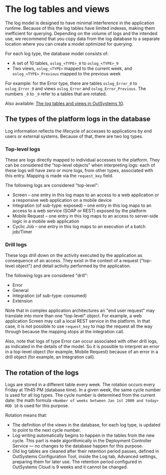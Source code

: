 # The log tables and views

The log model is designed to have minimal interference in the application runtime. Because of this the log tables have limited indexes, making them inefficient for querying. Depending on the volume of logs and the intended use, we recommend that you copy data from the log database to a separate location where you can create a model optimized for querying.

For each log type, the database model consists of:

* A set of 10 tables, `oslog_<TYPE>_0` to `oslog_<TYPE>_9`
* Two views, `oslog_<TYPE>` mapped to the current week, and `oslog_<TYPE>_Previous` mapped to the previous week

For example: for the Error type, there are tables `oslog_Error_0` to `oslog_Error_9` and views `oslog_Error` and `oslog_Error_Previous`. The numbers `_0` to `_9` refer to a tables that are rotated.

<div class="info" markdown="1">

Also available: [The log tables and views in OutSystems 10](https://success.outsystems.com/Documentation/10/Managing_the_Applications_Lifecycle/Monitor_and_Troubleshoot/Logging_database_and_architecture/The_log_tables_and_views).

</div>

## The types of the platform logs in the database

Log information reflects the lifecycle of accesses to applications by end users or external systems. Because of that, there are two log types.

### Top-level logs

These are logs directly mapped to individual accesses to the platform. They can be considered the "top-level objects" when interpreting logs: each of these logs will have zero or more logs, from other types, associated with this entry. Mapping is made via the `request_key` field.

The following logs are considered "top-level":  

* Screen – one entry in this log maps to an access to a web application or a responsive web application on a mobile device
* Integration (of sub-type: exposed) – one entry in this log maps to an access to a web service (SOAP or REST) exposed by the platform
* Mobile Request – one entry in this log maps to an access to server-side logic in a mobile web application
* Cyclic Job – one entry in this log maps to an execution of a batch job/Timer
  
### Drill logs

These logs drill down on the activity executed by the application as consequence of an access. They exist in the context of a request ("top-level object") and detail activity performed by the application.

The following logs are considered "drill":  

* Error
* General
* Integration (of sub-type: consumed)
* Extension

Note that in complex application architectures an "end user request" may translate into more than one "top-level" object. For example, a web application Screen may call a local REST service in the platform. In that case, it is not possible to use `request_key` to map the request all the way through because the mapping stops at the integration call.  

Also, note that logs of type Error can occur associated with other drill logs, as indicated in the details of the model. So it is possible to interpret an error in a top-level object (for example, Mobile Request) because of an error in a drill object (for example, an Integration call).

## The rotation of the logs

Logs are stored in a different table every week. The rotation occurs every Friday at 11h45 PM (database time). In a given week, the same cycle number is used for all log types. The cycle number is determined from the current date: the math formula `<Number of weeks between Jan 1st 2000 and today> MOD 10` is used for this purpose.

Rotation means that:

* The definition of the views in the database, for each log type, is updated to point to the next cycle number.
* Log writing automatically begins to happen in the tables from the new cycle. This part is made algorithmically in the Deployment Controller Service — no changes to the database happen for this purpose.
* Old log tables are cleaned after their retention period passes, defined in OutSystems Configuration Tool, inside the Log tab, Advanced settings, preparing them for later use. The retention period configured in OutSystems Cloud is 9 weeks and it cannot be changed.
